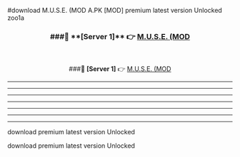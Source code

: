 #download M.U.S.E. (MOD A.PK [MOD] premium latest version Unlocked zoo1a 



<div align="center">
<h3>###🔹 **[Server 1]** 👉 <a href="https://download1apk.web.app/">M.U.S.E. (MOD</a></h3><br>


###🔹 **[Server 1]** 👉 <a href="https://download1apk.web.app/">M.U.S.E. (MOD</a></h3>
</div>



----------------------------------------------------------

----------------------------------------------------------

----------------------------------------------------------

----------------------------------------------------------

----------------------------------------------------------

----------------------------------------------------------

----------------------------------------------------------

download premium latest version Unlocked

download premium latest version Unlocked
